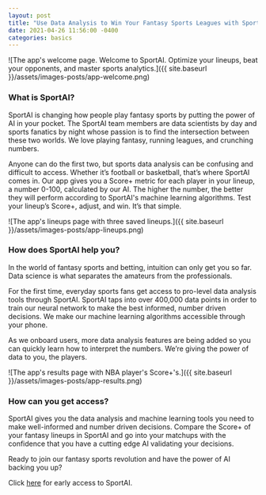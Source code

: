 ```yaml
---
layout: post
title: "Use Data Analysis to Win Your Fantasy Sports Leagues with SportAI"
date: 2021-04-26 11:56:00 -0400
categories: basics
---
```


![The app's welcome page. Welcome to SportAI. Optimize your lineups, beat your opponents, and master sports analytics.]({{ site.baseurl }}/assets/images-posts/app-welcome.png)

### What is SportAI?

SportAI is changing how people play fantasy sports by putting the power of AI in your pocket. The SportAI team members are data scientists by day and sports fanatics by night whose passion is to find the intersection between these two worlds. We love playing fantasy, running leagues, and crunching numbers.

Anyone can do the first two, but sports data analysis can be confusing and difficult to access. Whether it’s football or basketball, that’s where SportAI comes in. Our app gives you a Score+ metric for each player in your lineup, a number 0-100, calculated by our AI. The higher the number, the better they will perform according to SportAI's machine learning algorithms. Test your lineup’s Score+, adjust, and win. It’s that simple.

![The app's lineups page with three saved lineups.]({{ site.baseurl }}/assets/images-posts/app-lineups.png)

### How does SportAI help you?

In the world of fantasy sports and betting, intuition can only get you so far. Data science is what separates the amateurs from the professionals.

For the first time, everyday sports fans get access to pro-level data analysis tools through SportAI. SportAI taps into over 400,000 data points in order to train our neural network to make the best informed, number driven decisions. We make our machine learning algorithms accessible through your phone.

As we onboard users, more data analysis features are being added so you can quickly learn how to interpret the numbers. We’re giving the power of data to you, the players.

![The app's results page with NBA player's Score+'s.]({{ site.baseurl }}/assets/images-posts/app-results.png)

### How can you get access?

SportAI gives you the data analysis and machine learning tools you need to make well-informed and number driven decisions. Compare the Score+ of your fantasy lineups in SportAI and go into your matchups with the confidence that you have a cutting edge AI validating your decisions.

Ready to join our fantasy sports revolution and have the power of AI backing you up?

Click [here](https://sportai.us4.list-manage.com/subscribe/post?u=b6ac61245dcf2d85acfd3db79&id=d7eeb7070f) for early access to SportAI.
